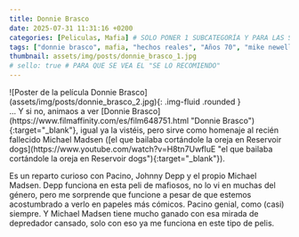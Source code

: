 ```yaml
---
title: Donnie Brasco
date: 2025-07-31 11:31:16 +0200
categories: [Peliculas, Mafia] # SOLO PONER 1 SUBCATEGORÍA Y PARA LAS SERIES PONER UN CARACTER INVISIBLE, COPIALO DE ENTRE LOS PARÉNTESIS (ㅤ), AL FINAL DE LA SUBCATEGORÍA, POR EJEMPLO [Series, "Thrillerㅤ"]
tags: ["donnie brasco", mafia, "hechos reales", "Años 70", "mike newell"]
thumbnail: assets/img/posts/donnie_brasco_1.jpg
# sello: true # PARA QUE SE VEA EL "SE LO RECOMIENDO"
---
```


<div class="row mb-4">
  <div class="col-md-5" markdown="1">
![Poster de la película Donnie Brasco](assets/img/posts/donnie_brasco_2.jpg){: .img-fluid .rounded }
  </div>
  <div class="col-md-7" markdown="1">
... Y si no, animaos a ver [Donnie Brasco](https://www.filmaffinity.com/es/film648751.html "Donnie Brasco"){:target="_blank"}, igual ya la vistéis, pero sirve como homenaje al recién fallecido Michael Madsen ([el que bailaba cortándole la oreja en Reservoir dogs](https://www.youtube.com/watch?v=H8tn7UwfIuE "el que bailaba cortándole la oreja en Reservoir dogs"){:target="_blank"}).

Es un reparto curioso con Pacino, Johnny Depp y el propio Michael Madsen. Depp funciona en esta peli de mafiosos, no lo vi en muchas del género, pero me sorprende que funcione a pesar de que estemos acostumbrado a verlo en papeles más cómicos. Pacino genial, como (casi) siempre. Y Michael Madsen tiene mucho ganado con esa mirada de depredador cansado, solo con eso ya me funciona en este tipo de pelis.
  </div>
</div>
